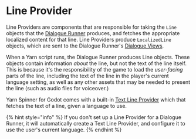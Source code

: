 # Line Provider

Line Providers are components that are responsible for taking the `Line` objects that the [Dialogue Runner](../dialogue-runner.md) produces, and fetches the appropriate localized content for that line. Line Providers produce `LocalizedLine` objects, which are sent to the Dialogue Runner's [Dialogue Views](../dialogue-view/).

When a Yarn script runs, the Dialogue Runner produces Line objects. These objects contain information _about_ the line, but not the text of the line itself. This is because it's the responsibility of the game to load the _user-facing_ parts of the line, including the text of the line in the player's current language setting, as well as any other assets that may be needed to present the line (such as audio files for voiceover.)

Yarn Spinner for Godot comes with a built-in [Text Line Provider](text-line-provider.md) which that fetches the text of a line, given a language to use.


{% hint style="info" %}
If you don't set up a Line Provider for a Dialogue Runner, it will automatically create a Text Line Provider, and configure it to use the user's current language.
{% endhint %}
